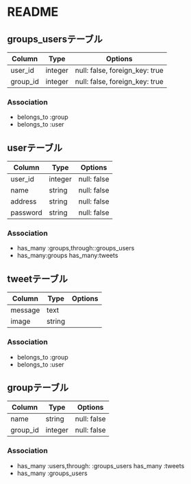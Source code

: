 # README

## groups_usersテーブル

|Column|Type|Options|
|------|----|-------|
|user_id|integer|null: false, foreign_key: true|
|group_id|integer|null: false, foreign_key: true|

### Association
- belongs_to :group
- belongs_to :user


## userテーブル

|Column|Type|Options|
|------|----|-------|
|user_id|integer|null: false|
|name|string|null: false|
|address|string|null: false|
|password|string|null: false|

### Association
- has_many :groups,through::groups_users
- has_many:groups
  has_many:tweets


## tweetテーブル

|Column|Type|Options|
|------|----|-------|
|message|text|
|image|string||

### Association
- belongs_to :group
- belongs_to :user


## groupテーブル

|Column|Type|Options|
|------|----|-------|
|name|string|null: false|
|group_id|integer|null: false|

### Association
- has_many :users,through: :groups_users
  has_many :tweets
- has_many :groups_users